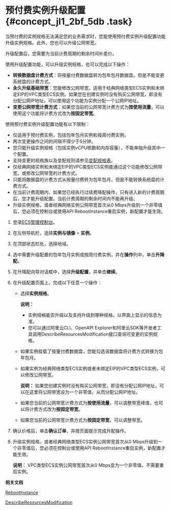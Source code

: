 # 预付费实例升级配置 {#concept_jl1_2bf_5db .task}

当预付费的实例规格无法满足您的业务需求时，您能使用预付费实例升级配置功能升级实例规格。此外，您也可以升级公网带宽。

升级配置后，您需要为当前计费周期的剩余时间补差价。

使用升级配置功能，可以升级实例规格，也可以完成以下操作：

-   **转换数据盘计费方式**：将按量付费数据盘转为包年包月数据盘。但是不能变更系统盘的计费方式。
-   **永久升级基础带宽**：您能修改公网带宽，适用于经典网络类型ECS实例和未绑定EIP的VPC类型ECS实例。如果您在创建实例时没有购买公网带宽，即没有分配公网IP地址，可以使用这个功能为实例分配一个公网IP地址。
-   **变更公网带宽计费方式**：如果您当前的公网带宽计费方式为**按使用流量**，可以使用这个功能将计费方式改为**按固定带宽**。

使用预付费实例升级配置功能有以下限制：

-   仅适用于预付费实例，包括包年包月实例和按周付费实例。
-   两次变更操作之间的间隔不得少于5分钟。
-   您只能升级实例规格（包括实例vCPU核数和内存容量），不能单独升级其中一个配置。
-   支持变更的规格族以及变配规则请参见[变配规格表](cn.zh-CN/实例/升降配实例/支持变配的实例规格.md#)。
-   仅经典网络实例和未绑定EIP的VPC类型ECS实例能通过这个功能修改公网带宽，或修改公网带宽的计费方式。
-   只能将数据盘的计费方式从按量付费转为包年包月，但是不能转换系统盘的计费方式。
-   在当前计费周期内，如果您已经执行过续费降配操作，只有进入新的计费周期后，您才能升级配置。当前计费周期的剩余时间内不能再升级。
-   升级实例规格，或者经典网络实例公网带宽首次从0 Mbps升级到一个非零值后，您必须在控制台或使用API RebootInstance重启实例，新配置才能生效。

1.  登录[ECS管理控制台](https://ecs.console.aliyun.com)。
2.  在左侧导航栏，选择**实例与镜像** \> **实例**。
3.  在顶部状态栏处，选择地域。
4.  选中需要升级配置的包年包月实例或按周付费实例，并在**操作**列中，单击**升降配**。
5.  在升降配向导对话框中，选择**升级配置**，并单击**继续**。
6.  在升级配置页面上，完成以下任意一个操作： 
    -   选择**实例规格**。

        **说明：** 

        -   实例规格能否升级以及支持升级到哪种规格，以界面上显示的信息为准。
        -   您可以通过阿里云CLI、OpenAPI Explorer和阿里云SDK等开发者工具调用DescribeResourcesModification接口查询可变更的实例规格。
    -   如果实例挂载了按量付费数据盘，您能勾选该数据盘将计费方式转换为包年包月。
    -   如果实例为经典网络类型ECS实例或者未绑定EIP的VPC类型ECS实例，可以修改公网带宽。

        **说明：** 如果您创建实例时没有购买公网带宽，即没有分配公网IP地址，可以在这里将公网带宽设为一个非零值，从而分配公网IP地址。

    -   如果您当前的公网带宽计费方式为**按使用流量**，可以调整带宽峰值，也可以将计费方式改为**按固定带宽**。
    -   如果您当前的公网带宽计费方式为**按固定带宽**，可以调整带宽。
7.  确认价格后，单击**确认订单**，并按页面提示完成升配操作。
8.  升级实例规格，或者经典网络类型ECS实例公网带宽首次从0 Mbps升级到一个非零值后，您必须在控制台或使用API RebootInstance重启实例，新配置才能生效。 

    **说明：** VPC类型ECS实例公网带宽首次从0 Mbps变为一个非零值，不需要重启实例。


**相关文档**  


[RebootInstance](../cn.zh-CN/API参考/实例/RebootInstance.md#)

[DescribeResourcesModification](../cn.zh-CN/API参考/地域/DescribeResourcesModification.md#)

